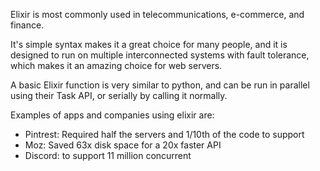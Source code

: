 Elixir is most commonly used in telecommunications, e-commerce, and finance.

It's simple syntax makes it a great choice for many people, and it is designed to run on multiple interconnected systems with fault tolerance, which makes it an amazing choice for web servers.

A basic Elixir function is very similar to python, and can be run in parallel using their Task API, or serially by calling it normally. 

Examples of apps and companies using elixir are:
- Pintrest: Required half the servers and 1/10th of the code to support
- Moz: Saved 63x disk space for a 20x faster API
- Discord: to support 11 million concurrent 